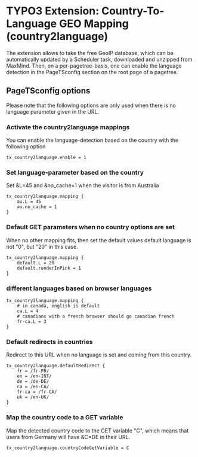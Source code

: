 # TYPO3 Extension: Country-To-Language GEO Mapping (country2language)

The extension allows to take the free GeoIP database, which can be automatically updated by a Scheduler task, downloaded and unzipped from MaxMind. Then, on a per-pagetree-basis, one can enable the language detection in the PageTSconfig section on the root page of a pagetree.

## PageTSconfig options

Please note that the following options are only used when there is no language parameter given in the URL.


### Activate the country2language mappings

You can enable the language-detection based on the country with the following option

	tx_country2language.enable = 1


### Set language-parameter based on the country

Set &L=45 and &no_cache=1 when the visitor is from Australia

	tx_country2language.mapping {
		au.L = 45
		au.no_cache = 1
	}


### Default GET parameters when no country options are set

When no other mapping fits, then set the default values default language is not "0", but "20" in this case.

	tx_country2language.mapping {
		default.L = 20
		default.renderInPink = 1
	}

### different languages based on browser languages

	tx_country2language.mapping {
		# in canada, english is default
		ca.L = 4
		# canadians with a french browser should go canadian french
		fr-ca.L = 3
	}


### Default redirects in countries

Redirect to this URL when no language is set and coming from this country.

	tx_country2language.defaultRedirect {
		fr = /fr-FR/
		en = /en-INT/
		de = /de-DE/
		ca = /en-CA/
		fr-ca = /fr-CA/
		uk = /en-UK/
	}


### Map the country code to a GET variable

Map the detected country code to the GET variable "C", which means that users from Germany will have &C=DE in their URL.

	tx_country2language.countryCodeGetVariable = C
